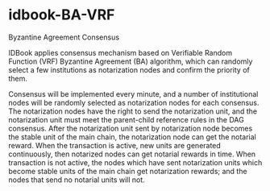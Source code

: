 # idbook-BA-VRF
Byzantine Agreement Consensus

IDBook applies consensus mechanism based on Verifiable Random Function (VRF) Byzantine Agreement (BA) algorithm, which can randomly select a few institutions as notarization nodes and confirm the priority of them.

Consensus will be implemented every minute, and a number of institutional nodes will be randomly selected as notarization nodes for each consensus. The notarization nodes have the right to send the notarization unit, and the notarization unit must meet the parent-child reference rules in the DAG consensus. After the notarization unit sent by notarization node becomes the stable unit of the main chain, the notarization node can get the notarial reward. When the transaction is active, new units are generated continuously, then notarized nodes can get notarial rewards in time. When transaction is not active, the nodes which have sent notarization units which become stable units of the main chain get notarization rewards; and the nodes that send no notarial units will not. 

